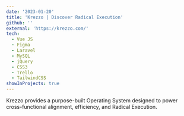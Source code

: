 ```yaml
---
date: '2023-01-20'
title: 'Krezzo | Discover Radical Execution'
github: ''
external: 'https://krezzo.com/'
tech:
  - Vue JS
  - Figma
  - Laravel
  - MySQL
  - jQuery
  - CSS3
  - Trello
  - TailwindCSS
showInProjects: true
---
```


Krezzo provides a purpose-built Operating System designed to power cross-functional alignment, efficiency, and Radical Execution.
